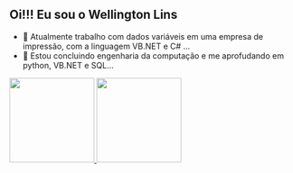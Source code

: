 ## Oi!!! Eu sou o Wellington Lins


- 🔭 Atualmente trabalho com dados variáveis em uma empresa de impressão, com a linguagem VB.NET e C# ...
- 🌱 Estou concluindo engenharia da computação e me aprofudando em python, VB.NET e SQL...
  
<div>
<a href="https://github.com/Well0Lins">
<img height="150em" src="https://github-readme-stats.vercel.app/api?username=Well0Lins&show_icons=true&theme=dracula&include_all_commits=true&count_private=true"/>
<img height="150em" src="https://github-readme-stats.vercel.app/api/top-langs/?username=Well0Lins&layout=compact&langs_count=7&theme=dracula"/>
</div>    

